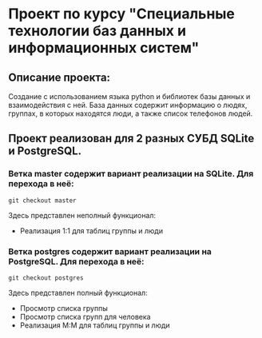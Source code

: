 # Проект по курсу "Специальные технологии баз данных и информационных систем"

## Описание проекта: 

Создание c использованием языка python и библиотек базы данных и взаимодействия с ней. 
База данных содержит информацию о людях, группах, в которых находятся люди, а также список телефонов людей. 


## Проект реализован для 2 разных СУБД SQLite и PostgreSQL.

### Ветка master содержит вариант реализации на SQLite. Для перехода в неё: 

```git 
git checkout master
```
Здесь представлен неполный функционал: 

- Реализация 1:1 для таблиц группы и люди

### Ветка postgres содержит вариант реализации на PostgreSQL. Для перехода в неё:

```git 
git checkout postgres
```

Здесь представлен полный функционал: 

- Просмотр списка группы
- Просмотр списка групп для человека 
- Реализация M:M для таблиц группы и люди
